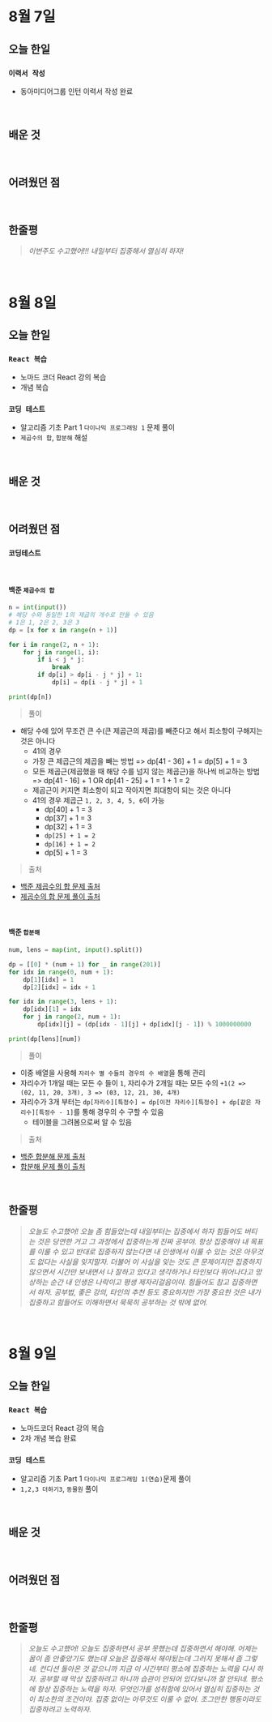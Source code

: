 # 8월 7일

## 오늘 한일

### `이력서 작성`

- 동아미디어그룹 인턴 이력서 작성 완료

<br>

## 배운 것

<br>

## 어려웠던 점

<br>

## 한줄평

> _이번주도 수고했어!!! 내일부터 집중해서 열심히 하자!_

<br>

# 8월 8일

## 오늘 한일

### `React 복습`

- 노마드 코더 React 강의 복습
- 개념 복습

### `코딩 테스트`

- 알고리즘 기초 Part 1 `다이나믹 프로그래밍 1` 문제 풀이
- `제곱수의 합`, `합분해` 해설

<br>

## 배운 것

<br>

## 어려웠던 점

### `코딩테스트`

<br>

#### 백준 `제곱수의 합`

```py
n = int(input())
# 해당 수와 동일한 1의 제곱의 개수로 만들 수 있음
# 1은 1, 2은 2, 3은 3
dp = [x for x in range(n + 1)]

for i in range(2, n + 1):
    for j in range(1, i):
        if i < j * j:
            break
        if dp[i] > dp[i - j * j] + 1:
            dp[i] = dp[i - j * j] + 1

print(dp[n])
```

> 풀이

- 해당 수에 있어 무조건 큰 수(큰 제곱근의 제곱)를 빼준다고 해서 최소항이 구해지는 것은 아니다
  - 41의 경우
  - 가장 큰 제곱근의 제곱을 빼는 방법 => dp[41 - 36] + 1 = dp[5] + 1 = 3
  - 모든 제곱근(제곱했을 때 해당 수를 넘지 않는 제곱근)을 하나씩 비교하는 방법 => dp[41 - 16] + 1 OR dp[41 - 25] + 1 = 1 + 1 = 2
  - 제곱근이 커지면 최소항이 되고 작아지면 최대항이 되는 것은 아니다
  - 41의 경우 제곱근 `1, 2, 3, 4, 5, 6`이 가능
    - dp[40] + 1 = 3
    - dp[37] + 1 = 3
    - dp[32] + 1 = 3
    - `dp[25] + 1 = 2`
    - `dp[16] + 1 = 2`
    - dp[5] + 1 = 3

> 출처

- [백준 제곱수의 합 문제 출처]
- [제곱수의 합 문제 풀이 출처]

[백준 제곱수의 합 문제 출처]: https://www.acmicpc.net/problem/1699
[제곱수의 합 문제 풀이 출처]: https://jyeonnyang2.tistory.com/50

<br>

#### 백준 `합분해`

```py
num, lens = map(int, input().split())

dp = [[0] * (num + 1) for _ in range(201)]
for idx in range(0, num + 1):
    dp[1][idx] = 1
    dp[2][idx] = idx + 1

for idx in range(3, lens + 1):
    dp[idx][1] = idx
    for j in range(2, num + 1):
        dp[idx][j] = (dp[idx - 1][j] + dp[idx][j - 1]) % 1000000000

print(dp[lens][num])
```

> 풀이

- 이중 배열을 사용해 `자리수 별 수들의 경우의 수 배열`을 통해 관리
- 자리수가 1개일 때는 모든 수 들이 `1`, 자리수가 2개일 때는 모든 수의 `+1(2 => (02, 11, 20, 3개), 3 => (03, 12, 21, 30, 4개)`
- 자리수가 3개 부터는 `dp[자리수][특정수] = dp[이전 자리수][특정수] + dp[같은 자리수][특정수 - 1]`를 통해 경우의 수 구할 수 있음
  - 테이블을 그려봄으로써 알 수 있음

> 출처

- [백준 합분해 문제 출처]
- [합분해 문제 풀이 출처]

[백준 합분해 문제 출처]: https://www.acmicpc.net/problem/2225
[합분해 문제 풀이 출처]: https://it-garden.tistory.com/341

<br>

## 한줄평

> _오늘도 수고했어! 오늘 좀 힘들었는데 내일부터는 집중에서 하자 힘들어도 버티는 것은 당연한 거고 그 과정에서 집중하는게 진짜 공부야. 항상 집중해야 내 목표를 이룰 수 있고 반대로 집중하지 않는다면 내 인생에서 이룰 수 있는 것은 아무것도 없다는 사실을 잊지말자. 더불어 이 사실을 잊는 것도 큰 문제이지만 집중하지 않으면서 시간만 보내면서 나 잘하고 있다고 생각하거나 타인보다 뛰어나다고 망상하는 순간 내 인생은 나락이고 평생 제자리걸음이야. 힘들어도 참고 집중하면서 하자. 공부법, 좋은 강의, 타인의 추천 등도 중요하지만 가장 중요한 것은 내가 집중하고 힘들어도 이해하면서 묵묵히 공부하는 것 밖에 없어._

<br>

# 8월 9일

## 오늘 한일

### `React 복습`

- 노마드코더 React 강의 복습
- 2차 개념 복습 완료

### `코딩 테스트`

- 알고리즘 기초 Part 1 `다이나믹 프로그래밍 1(연습)`문제 풀이
- `1,2,3 더하기3`, `동물원` 풀이

<br>

## 배운 것

<br>

## 어려웠던 점

<br>

## 한줄평

> _오늘도 수고했어! 오늘도 집중하면서 공부 못했는데 집중하면서 해야해. 어제는 몸이 좀 안좋았기도 했는데 오늘은 집중해서 해야됬는데 그러지 못해서 좀 그렇네. 컨디션 돌아온 것 같으니까 지금 이 시간부터 평소에 집중하는 노력을 다시 하자. 공부할 때 막상 집중하려고 하니까 습관이 안되어 있다보니까 잘 안되네. 평소에 항상 집중하는 노력을 하자. 무엇인가를 성취함에 있어서 열심히 집중하는 것이 최소한의 조건이야. 집중 없이는 아무것도 이룰 수 없어. 조그만한 행동이라도 집중하려고 노력하자._

<br>
